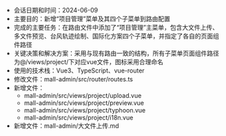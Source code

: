 - 会话日期和时间：2024-06-09
- 主要目的：新增“项目管理”菜单及其四个子菜单到路由配置
- 完成的主要任务：在路由文件中添加了“项目管理”主菜单，包含大文件上传、多文件预览、台风轨迹绘制、国际化方案四个子菜单，并指定了各自的页面组件路径
- 关键决策和解决方案：采用与现有路由一致的结构，所有子菜单页面组件路径为@/views/project/下对应vue文件，图标采用合理命名
- 使用的技术栈：Vue3、TypeScript、vue-router
- 修改文件：mall-admin/src/router/routes.ts
- 新增文件：
  - mall-admin/src/views/project/upload.vue
  - mall-admin/src/views/project/preview.vue
  - mall-admin/src/views/project/typhoon.vue
  - mall-admin/src/views/project/i18n.vue
- 新增文件：mall-admin/大文件上传.md 